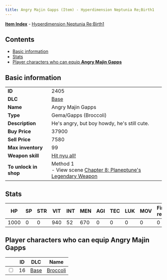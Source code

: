 ```yaml
---
title: Angry Majin Gapps (Item) - Hyperdimension Neptunia Re;Birth1
---
```


[**Item Index**](/neptunia/rb1/item/index.html) - [Hyperdimension Neptunia Re;Birth1](/neptunia/rb1)

## Contents

- [Basic information](#basic-information)
- [Stats](#stats)
- [Player characters who can equip **Angry Majin Gapps**](#player-characters-who-can-equip-angry-majin-gapps)
## Basic information

|   |   |
| -- | -- |
| **ID** | 2405 |
| **DLC** | [Base](/neptunia/rb1/dlc/1-base.html) |
| **Name** | Angry Majin Gapps |
| **Type** | Gema/Gapps (Broccoli) |
| **Description** | He's angry, but boy howdy, he's still cute. |
| **Buy Price** | 37900 |
| **Sell Price** | 7580 |
| **Max inventory** | 99 |
| **Weapon skill** | [Hit nyu all!](/neptunia/rb1/skill/1-2303-hit-nyu-all.html) |
| **To unlock in shop** | Method 1<br />- View scene [Chapter 8: Planeptune's Legendary Weapon](/neptunia/rb1/scene/1-804-chapter-8-planeptunes-legendary-weapon.html) |


## Stats

| HP | SP | STR | VIT | INT | MEN | AGI | TEC | LUK | MOV | Fire res. | Ice res. | Wind res. | Lightning res. |
| -- | -- | --- | --- | --- | --- | --- | --- | --- | --- | --------- | -------- | --------- | -------------- |
| 1000 | 0 | 0 | 940 | 52 | 670 | 0 | 0 | 0 | 0 | 0 | 0 | 0 | 0 |


## Player characters who can equip **Angry Majin Gapps**

|    | ID | DLC | Name |
| -- | -- | --- | ---- |
| <input type="checkbox" id="rb1-player-1-16" class="trackbox" /> | 16 | [Base](/neptunia/rb1/dlc/1-base.html) | [Broccoli](/neptunia/rb1/player/1-16-broccoli.html) |
